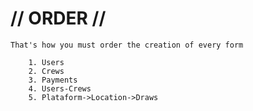 # // ORDER //

    That's how you must order the creation of every form

        1. Users
        2. Crews
        3. Payments
        4. Users-Crews
        5. Plataform->Location->Draws